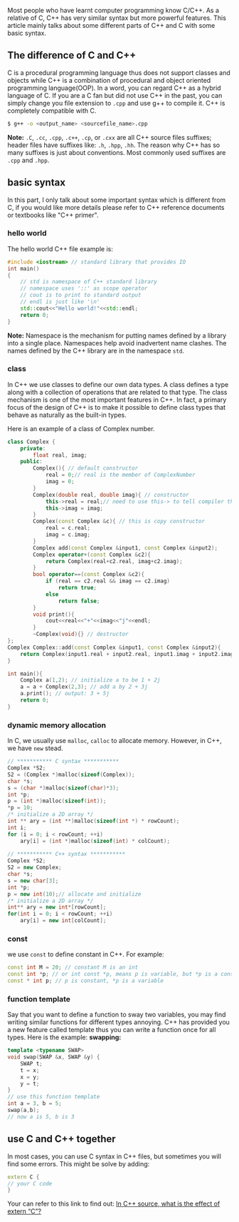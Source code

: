 Most people who have learnt computer programming know C/C++. As a relative of C, C++ has very similar syntax but more powerful features. This article mainly talks about some different parts of C++ and C with some basic syntax.
## The difference of C and C++
C is a procedural programming language thus does not support classes and objects while C++ is a combination of procedural and object oriented programming language(OOP). In a word, you can regard C++ as a hybrid language of C.
If you are a C fan but did not use C++ in the past, you can simply change you file extension to `.cpp` and use g++ to compile it. C++ is completely compatible with C.

```bash
$ g++ -o <output_name> <sourcefile_name>.cpp
```

**Note:** `.C`, `.cc`, `.cpp`, `.c++`, `.cp`, or `.cxx` are all C++ source files suffixes; header files have suffixes like: `.h`, `.hpp`, `.hh`. The reason why C++ has so many suffixes is just about conventions. Most commonly used suffixes are `.cpp` and `.hpp`.

## basic syntax
In this part, I only talk about some important syntax which is different from C, if you would like more details please refer to C++ reference documents or textbooks like "C++ primer".
### hello world
The hello world C++ file example is:

```cpp
#include <iostream> // standard library that provides IO
int main()
{
    // std is namespace of C++ standard library
    // namespace uses '::' as scope operator
    // cout is to print to standard output
    // endl is just like '\n'
    std::cout<<"Hello world!"<<std::endl;
    return 0;
}
```
**Note:** Namespace is the mechanism for putting names defined by a library into a single place. Namespaces help avoid inadvertent name clashes. The names defined by the C++ library are in the namespace `std`.

### class
In C++ we use classes to define our own data types. A class defines a type along with a collection of operations that are related to that type. The class mechanism is one of the most important features in C++. In fact, a primary focus of the design of C++ is to make it possible to define class types that behave as naturally as the built-in types.

Here is an example of a class of Complex number.

```cpp
class Complex {
    private:
        float real, imag;
    public:
        Complex(){ // default constructor
            real = 0;// real is the member of ComplexNumber
            imag = 0;
        }
        Complex(double real, double imag){ // constructor
            this->real = real;// need to use this-> to tell compiler that you mean the member "real" of this object
            this->imag = imag;
        }
        Complex(const Complex &c){ // this is copy constructor
            real = c.real;
            imag = c.imag;
        }
        Complex add(const Complex &input1, const Complex &input2);
        Complex operator+(const Complex &c2){
            return Complex(real+c2.real, imag+c2.imag);
        }
        bool operator==(const Complex &c2){
            if (real == c2.real && imag == c2.imag)
                return true;
            else
                return false;
        }
        void print(){
            cout<<real<<"+"<<imag<<"j"<<endl;
        }
        ~Complex(void){} // destructor
};
Complex Complex::add(const Complex &input1, const Complex &input2){
    return Complex(input1.real + input2.real, input1.imag + input2.imag);
}

int main(){
    Complex a(1,2); // initialize a to be 1 + 2j
    a = a + Complex(2,3); // add a by 2 + 3j
    a.print(); // output: 3 + 5j
    return 0;
}
```

### dynamic memory allocation
In C, we usually use `malloc`, `calloc` to allocate memory. However, in C++, we have `new` stead.

```cpp
// *********** C syntax ***********
Complex *S2;
S2 = (Complex *)malloc(sizeof(Complex));
char *s;
s = (char *)malloc(sizeof(char)*3);
int *p;
p = (int *)malloc(sizeof(int));
*p = 10;
/* initialize a 2D array */
int ** ary = (int **)malloc(sizeof(int *) * rowCount);
int i;
for (i = 0; i < rowCount; ++i)
    ary[i] = (int *)malloc(sizeof(int) * colCount);
    
// *********** C++ syntax ***********
Complex *S2;
S2 = new Complex;
char *s;
s = new char[3];
int *p;
p = new int(10);// allocate and initialize
/* initialize a 2D array */
int** ary = new int*[rowCount];
for(int i = 0; i < rowCount; ++i)
    ary[i] = new int[colCount];
```

### const
we use `const` to define constant in C++. For example:

```cpp
const int M = 20; // constant M is an int
const int *p; // or int const *p, means p is variable, but *p is a constant
const * int p; // p is constant, *p is a variable
```

### function template
Say that you want to define a function to sway two variables, you may find writing similar functions for different types annoying. C++ has provided you a new feature called template thus you can write a function once for all types. Here is the example:
**swapping:**

```cpp
template <typename SWAP> 
void swap(SWAP &x, SWAP &y) {
    SWAP t;
    t = x;
    x = y;
    y = t;}
// use this function template
int a = 3, b = 5;
swap(a,b);
// now a is 5, b is 3
```


## use C and C++ together
In most cases, you can use C syntax in C++ files, but sometimes you will find some errors. This might be solve by adding:

```cpp
extern C {
// your C code
}
```
Your can refer to this link to find out: [In C++ source, what is the effect of extern “C”?](http://stackoverflow.com/questions/1041866/in-c-source-what-is-the-effect-of-extern-c)










